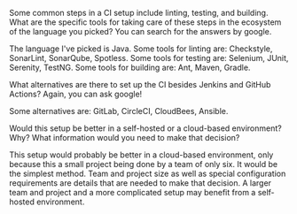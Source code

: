 Some common steps in a CI setup include linting, testing, and building. What are the specific tools for taking care of these steps in the ecosystem of the language you picked? You can search for the answers by google.

The language I've picked is Java. Some tools for linting are: Checkstyle, SonarLint, SonarQube, Spotless. Some tools for testing are: Selenium, JUnit, Serenity, TestNG. Some tools for building are: Ant, Maven, Gradle.

What alternatives are there to set up the CI besides Jenkins and GitHub Actions? Again, you can ask google!

Some alternatives are: GitLab, CircleCI, CloudBees, Ansible. 

Would this setup be better in a self-hosted or a cloud-based environment? Why? What information would you need to make that decision?

This setup would probably be better in a cloud-based environment, only because this a small project being done by a team of only six. It would be the simplest method. Team and project size as well as special configuration requirements are details that are needed to make that decision. A larger team and project and a more complicated setup may benefit from a self-hosted environment. 